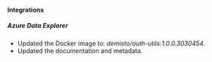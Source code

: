 #### Integrations

##### Azure Data Explorer
- Updated the Docker image to: *demisto/auth-utils:1.0.0.3030454*.
- Updated the documentation and metadata. 

